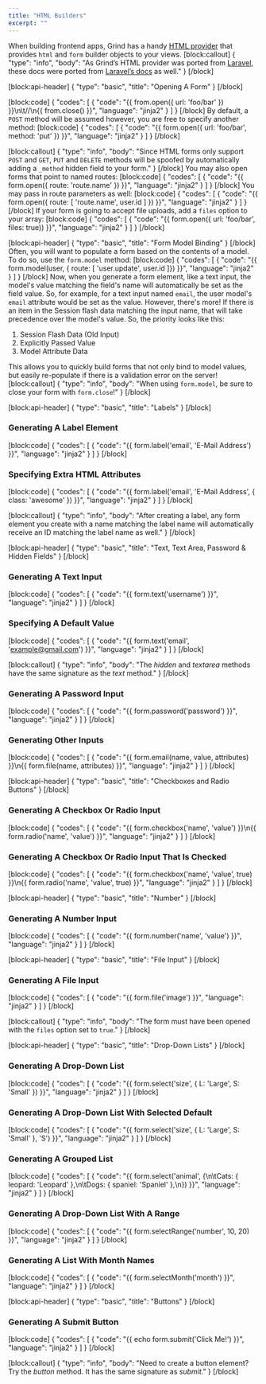 ```yaml
---
title: "HTML Builders"
excerpt: ""
---
```

When building frontend apps, Grind has a handy [HTML provider](https://github.com/grindjs/html) that provides `html` and `form` builder objects to your views.
[block:callout]
{
  "type": "info",
  "body": "As Grind’s HTML provider was ported from [Laravel](https://github.com/LaravelCollective/html), these docs were ported from [Laravel’s docs](https://github.com/laravel/docs/blob/4.2/html.md) as well."
}
[/block]

[block:api-header]
{
  "type": "basic",
  "title": "Opening A Form"
}
[/block]

[block:code]
{
  "codes": [
    {
      "code": "{{ from.open({ url: 'foo/bar' }) }}\n\t//\n{{ from.close() }}",
      "language": "jinja2"
    }
  ]
}
[/block]
By default, a `POST` method will be assumed however, you are free to specify another method:
[block:code]
{
  "codes": [
    {
      "code": "{{ form.open({ url: 'foo/bar', method: 'put' }) }}",
      "language": "jinja2"
    }
  ]
}
[/block]

[block:callout]
{
  "type": "info",
  "body": "Since HTML forms only support `POST` and `GET`, `PUT` and `DELETE` methods will be spoofed by automatically adding a `_method` hidden field to your form."
}
[/block]
You may also open forms that point to named routes:
[block:code]
{
  "codes": [
    {
      "code": "{{ form.open({ route: 'route.name' }) }}",
      "language": "jinja2"
    }
  ]
}
[/block]
You may pass in route parameters as well:
[block:code]
{
  "codes": [
    {
      "code": "{{ form.open({ route: [ 'route.name', user.id ] }) }}",
      "language": "jinja2"
    }
  ]
}
[/block]
If your form is going to accept file uploads, add a `files` option to your array:
[block:code]
{
  "codes": [
    {
      "code": "{{ form.open({ url: 'foo/bar', files: true)) }}",
      "language": "jinja2"
    }
  ]
}
[/block]

[block:api-header]
{
  "type": "basic",
  "title": "Form Model Binding"
}
[/block]
Often, you will want to populate a form based on the contents of a model. To do so, use the `form.model` method:
[block:code]
{
  "codes": [
    {
      "code": "{{ form.model(user, { route: [ 'user.update', user.id ]}) }}",
      "language": "jinja2"
    }
  ]
}
[/block]
Now, when you generate a form element, like a text input, the model's value matching the field's name will automatically be set as the field value. So, for example, for a text input named `email`, the user model's `email` attribute would be set as the value. However, there's more! If there is an item in the Session flash data matching the input name, that will take precedence over the model's value. So, the priority looks like this:

1. Session Flash Data (Old Input)
2. Explicitly Passed Value
3. Model Attribute Data

This allows you to quickly build forms that not only bind to model values, but easily re-populate if there is a validation error on the server!
[block:callout]
{
  "type": "info",
  "body": "When using `form.model`, be sure to close your form with `form.close`!"
}
[/block]

[block:api-header]
{
  "type": "basic",
  "title": "Labels"
}
[/block]
### Generating A Label Element
[block:code]
{
  "codes": [
    {
      "code": "{{ form.label('email', 'E-Mail Address') }}",
      "language": "jinja2"
    }
  ]
}
[/block]
### Specifying Extra HTML Attributes
[block:code]
{
  "codes": [
    {
      "code": "{{ form.label('email', 'E-Mail Address', { class: 'awesome' }) }}",
      "language": "jinja2"
    }
  ]
}
[/block]

[block:callout]
{
  "type": "info",
  "body": "After creating a label, any form element you create with a name matching the label name will automatically receive an ID matching the label name as well."
}
[/block]

[block:api-header]
{
  "type": "basic",
  "title": "Text, Text Area, Password & Hidden Fields"
}
[/block]
### Generating A Text Input
[block:code]
{
  "codes": [
    {
      "code": "{{ form.text('username') }}",
      "language": "jinja2"
    }
  ]
}
[/block]
### Specifying A Default Value
[block:code]
{
  "codes": [
    {
      "code": "{{ form.text('email', 'example@gmail.com') }}",
      "language": "jinja2"
    }
  ]
}
[/block]

[block:callout]
{
  "type": "info",
  "body": "The *hidden* and *textarea* methods have the same signature as the *text* method."
}
[/block]
### Generating A Password Input
[block:code]
{
  "codes": [
    {
      "code": "{{ form.password('password') }}",
      "language": "jinja2"
    }
  ]
}
[/block]
### Generating Other Inputs
[block:code]
{
  "codes": [
    {
      "code": "{{ form.email(name, value, attributes) }}\n{{ form.file(name, attributes) }}",
      "language": "jinja2"
    }
  ]
}
[/block]

[block:api-header]
{
  "type": "basic",
  "title": "Checkboxes and Radio Buttons"
}
[/block]
### Generating A Checkbox Or Radio Input
[block:code]
{
  "codes": [
    {
      "code": "{{ form.checkbox('name', 'value') }}\n{{ form.radio('name', 'value') }}",
      "language": "jinja2"
    }
  ]
}
[/block]
### Generating A Checkbox Or Radio Input That Is Checked
[block:code]
{
  "codes": [
    {
      "code": "{{ form.checkbox('name', 'value', true) }}\n{{ form.radio('name', 'value', true) }}",
      "language": "jinja2"
    }
  ]
}
[/block]

[block:api-header]
{
  "type": "basic",
  "title": "Number"
}
[/block]
### Generating A Number Input
[block:code]
{
  "codes": [
    {
      "code": "{{ form.number('name', 'value') }}",
      "language": "jinja2"
    }
  ]
}
[/block]

[block:api-header]
{
  "type": "basic",
  "title": "File Input"
}
[/block]
### Generating A File Input
[block:code]
{
  "codes": [
    {
      "code": "{{ form.file('image') }}",
      "language": "jinja2"
    }
  ]
}
[/block]

[block:callout]
{
  "type": "info",
  "body": "The form must have been opened with the `files` option set to `true`."
}
[/block]

[block:api-header]
{
  "type": "basic",
  "title": "Drop-Down Lists"
}
[/block]
### Generating A Drop-Down List
[block:code]
{
  "codes": [
    {
      "code": "{{ form.select('size', { L: 'Large', S: 'Small' }) }}",
      "language": "jinja2"
    }
  ]
}
[/block]
### Generating A Drop-Down List With Selected Default
[block:code]
{
  "codes": [
    {
      "code": "{{ form.select('size', { L: 'Large', S: 'Small' }, 'S') }}",
      "language": "jinja2"
    }
  ]
}
[/block]
### Generating A Grouped List
[block:code]
{
  "codes": [
    {
      "code": "{{ form.select('animal', {\n\tCats: { leopard: 'Leopard' },\n\tDogs: { spaniel: 'Spaniel' },\n}) }}",
      "language": "jinja2"
    }
  ]
}
[/block]
### Generating A Drop-Down List With A Range
[block:code]
{
  "codes": [
    {
      "code": "{{ form.selectRange('number', 10, 20) }}",
      "language": "jinja2"
    }
  ]
}
[/block]
### Generating A List With Month Names
[block:code]
{
  "codes": [
    {
      "code": "{{ form.selectMonth('month') }}",
      "language": "jinja2"
    }
  ]
}
[/block]

[block:api-header]
{
  "type": "basic",
  "title": "Buttons"
}
[/block]
### Generating A Submit Button
[block:code]
{
  "codes": [
    {
      "code": "{{ echo form.submit('Click Me!') }}",
      "language": "jinja2"
    }
  ]
}
[/block]

[block:callout]
{
  "type": "info",
  "body": "Need to create a button element? Try the *button* method. It has the same signature as *submit*."
}
[/block]